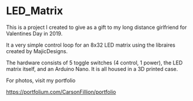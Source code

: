 # LED_Matrix
 
This is a project I created to give as a gift to my long distance
girlfriend for Valentines Day in 2019.

It a very simple control loop for an 8x32 LED matrix using the libraires created
by MajicDesigns. 

The hardware consists of 5 toggle switches (4 control, 1 power), the LED matrix itself,
and an Arduino Nano. It is all housed in a 3D printed case. 

For photos, visit my portfolio

https://portfolium.com/CarsonFillion/portfolio